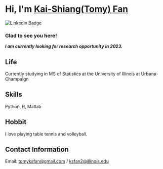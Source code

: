 # Hi, I'm [Kai-Shiang(Tomy) Fan](https://github.com/tomy-ksfan)

[![Linkedin Badge](https://img.shields.io/badge/-LinkedIn-0e76a8?style=flat-square&logo=Linkedin&logoColor=white)](https://www.linkedin.com/in/tomyksfan)

### Glad to see you here!

***I am currently looking for research opportunity in 2023.***



## Life
Currently studying in MS of Statistics at the University of Illinois at Urbana-Champaign

## Skills
Python, R, Matlab

## Hobbit
I love playing table tennis and volleyball.

## Contact Information
Email: tomyksfan@gmail.com / ksfan2@illinois.edu


